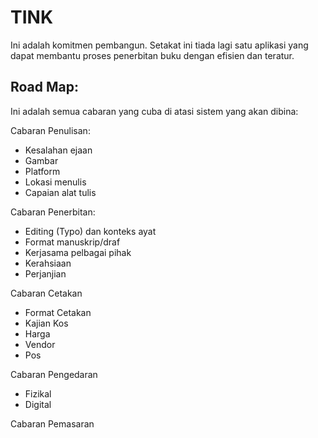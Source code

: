 TINK
====

Ini adalah komitmen pembangun. Setakat ini tiada lagi satu aplikasi yang dapat membantu proses penerbitan buku dengan efisien dan teratur.

Road Map:
---------

Ini adalah semua cabaran yang cuba di atasi sistem yang akan dibina:


Cabaran Penulisan:
- Kesalahan ejaan
- Gambar
- Platform
- Lokasi menulis
- Capaian alat tulis

Cabaran Penerbitan:
- Editing (Typo) dan konteks ayat
- Format manuskrip/draf
- Kerjasama pelbagai pihak
- Kerahsiaan
- Perjanjian

Cabaran Cetakan
- Format Cetakan
- Kajian Kos
- Harga
- Vendor
- Pos

Cabaran Pengedaran
- Fizikal
- Digital

Cabaran Pemasaran
